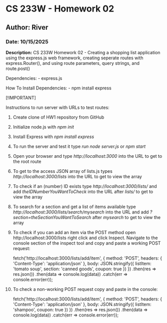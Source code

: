 # CS 233W - Homework 02
## Author: River
### Date: 10/15/2025

**Description:** CS 233W Homework 02 - Creating a shopping list application using the express.js web framework, creating seperate routes with express.Router(), and using route parameters, query strings, and route.post()

Dependencies: 
    - express.js

How To Install Dependencies:
    - npm install express

[!IMPORTANT]

Instructions to run server with URLs to test routes:
1. Create clone of HW1 repository from GitHub
2. Initialize node.js with _npm init_
3. Install Express with _npm install express_
4. To run the server and test it type _run node server.js_ or _npm start_
5. Open your browser and type _http://localhost:3000_ into the URL to get to the root route
6. To get to the access JSON array of lists.js types _http://localhost:3000/lists_ into the URL to get to view the array
7. To check if an (number) ID exists type _http://localhost:3000/lists/_ and add _theIDNumberYouWantToCheck_ into the URL after _lists/_ to get to view the array
8. To search for a section and get a list of items available type _http://localhost:3000/lists/search/mysearch_ into the URL and add _?section=theSectionYouWantToSearch_ after _mysearch_ to get to view the array
9. To check if you can add an item via the POST method open http://localhost:3000/lists right click and click Inspect. Navigate to the console section of the inspect tool and copy and paste a working POST request:

    fetch('http://localhost:3000/lists/add/item', {
     method: 'POST',
     headers: { 'Content-Type': 'application/json' },
     body: JSON.stringify({
        listItem: 'tomato soup',
        section: 'canned goods',
        coupon: true
     })
    })
    .then(res => res.json())
    .then(data => console.log(data))
    .catch(err => console.error(err));
10. To check a non-working POST request copy and paste in the console:

    fetch('http://localhost:3000/lists/add/item', {
        method: 'POST',
        headers: { 'Content-Type': 'application/json' },
        body: JSON.stringify({
            listItem: 'shampoo',
            coupon: true
    })
    })
    .then(res => res.json())
    .then(data => console.log(data))
    .catch(err => console.error(err));